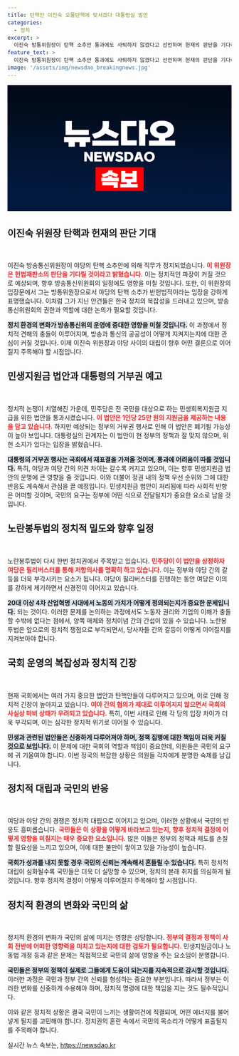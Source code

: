 ```yaml
---
title: 탄핵안 이진숙 오물탄핵에 맞서겠다 대통령실 발언
categories:
  - 정치
excerpt: >
  이진숙 방통위원장이 탄핵 소추안 통과에도 사퇴하지 않겠다고 선언하며 헌재의 판단을 기다리겠다고 밝혔다. 이와 함께 이재명표 25만 원 민생지원금 법안이 통과됐지만 정부는 부정적인 입장을 고수하고 있어 향후 논란이 예상된다.
feature_text: >
  이진숙 방통위원장이 탄핵 소추안 통과에도 사퇴하지 않겠다고 선언하며 헌재의 판단을 기다리겠다고 밝혔다. 이와 함께 이재명표 25만 원 민생지원금 법안이 통과됐지만 정부는 부정적인 입장을 고수하고 있어 향후 논란이 예상된다.
image: '/assets/img/newsdao_breakingnews.jpg'
---
```


<p><img src="/assets/img/newsdao_breakingnews.jpg" alt="ranknews 속보" /></p>

<h2 data-ke-size="size26">이진숙 위원장 탄핵과 헌재의 판단 기대</h2>

<p data-ke-size="size16">&nbsp;</p>

<p>이진숙 방송통신위원장이 야당의 탄핵 소추안에 의해 직무가 정지되었습니다. <b><span style="color: #ee2323;">이 위원장은 헌법재판소의 판단을 기다릴 것이라고 밝혔습니다.</span></b> 이는 정치적인 파장이 커질 것으로 예상되며, 향후 방송통신위원회의 일정에도 영향을 미칠 것입니다. 또한, 이 위원장의 입장문에서 그는 방통위원장으로서 야당의 탄핵 소추가 반헌법적이라는 입장을 강하게 표명했습니다. 이처럼 그가 지닌 안건들은 한국 정치의 복잡성을 드러내고 있으며, 방송통신위원회의 권한과 역할에 대한 논의가 필요할 것입니다. </p>

<p><b><span style="background-color: #21538527;">정치 환경의 변화가 방송통신위의 운영에 중대한 영향을 미칠 것입니다.</span></b> 이 과정에서 정치적 견해의 충돌이 이루어지며, 방송과 통신의 공공성이 어떻게 지켜지는지에 대한 관심이 커질 것입니다. 이제 이진숙 위원장과 야당 사이의 대립이 향후 어떤 결론으로 이어질지 주목해야 할 시점입니다. </p>

<h2 data-ke-size="size26">민생지원금 법안과 대통령의 거부권 예고</h2>

<p data-ke-size="size16">&nbsp;</p>

<p>정치적 논쟁이 치열해진 가운데, 민주당은 전 국민을 대상으로 하는 민생회복지원금 지급을 위한 법안을 통과시켰습니다. <b><span style="color: #ee2323;">이 법안은 1인당 25만 원의 지원금을 제공하는 내용을 담고 있습니다.</span></b> 하지만 예상되는 정부의 거부권 행사로 인해 이 법안은 폐기될 가능성이 높아 보입니다. 대통령실의 관계자는 이 법안이 현 정부의 정책과 잘 맞지 않으며, 위헌 소지가 있다는 입장을 밝혔습니다. </p>

<p><b><span style="background-color: #21538527;">대통령의 거부권 행사는 국회에서 재표결을 가져올 것이며, 통과에 어려움이 따를 것입니다.</span></b> 특히, 야당과 여당 간의 의견 차이는 갈수록 커지고 있으며, 이는 향후 민생지원금 법안의 운명에 큰 영향을 줄 것입니다. 이와 더불어 정권 내의 정책 우선 순위와 그에 대한 반응도 계속해서 관심을 끌 예정입니다. 민생지원금 법안이 처리됨에 따라 사회적 반향은 어떠할 것이며, 국민의 요구는 정부에 어떤 식으로 전달될지가 중요한 요소로 남을 것입니다.</p>

<h2 data-ke-size="size26">노란봉투법의 정치적 밀도와 향후 일정</h2>

<p data-ke-size="size16">&nbsp;</p>

<p>노란봉투법이 다시 한번 정치권에서 주목받고 있습니다. <b><span style="color: #ee2323;">민주당이 이 법안을 상정하자 여당은 필리버스터를 통해 저항의사를 명확히 하고 있습니다.</span></b> 이는 정부와 야당 간의 갈등을 더욱 부각시키는 요소가 됩니다. 야당이 필리버스터를 진행하는 동안 여당은 이의를 강하게 제기하면서 신경전이 이어지고 있습니다. </p>

<p><b><span style="background-color: #21538527;">20대 이상 4차 산업혁명 시대에서 노동의 가치가 어떻게 정의되는지가 중요한 문제입니다.</span></b> 되는 것이다. 이러한 문제를 논의하는 과정에서도 노동자 권리와 기업의 이해가 충돌할 수밖에 없다는 점에서, 양쪽 매체와 정치이념 간의 간섭이 있을 수 있습니다. 노란봉투법은 앞으로의 정치적 쟁점으로 부각되면서, 당사자들 간의 갈등이 어떻게 이어질지를 지켜보아야 합니다. </p>

<h2 data-ke-size="size26">국회 운영의 복잡성과 정치적 긴장</h2>

<p data-ke-size="size16">&nbsp;</p>

<p>현재 국회에서는 여러 가지 중요한 법안과 탄핵안들이 다루어지고 있으며, 이로 인해 정치적 긴장이 높아지고 있습니다. <b><span style="color: #ee2323;">여야 간의 협의가 제대로 이루어지지 않으면서 국회의 사실상 마비 상태가 우려되고 있습니다.</span></b> 특히, 이번 사태로 인해 각 당의 입장 차이가 더욱 부각되며, 이는 심각한 정치적 위기로 이어질 수 있습니다. </p>

<p><b><span style="background-color: #21538527;">민생과 관련된 법안들은 신중하게 다루어져야 하며, 정책 집행에 대한 책임이 더욱 커질 것으로 보입니다.</span></b> 이 문제에 대한 국회의 역할과 책임이 중요한데, 의원들은 국민의 요구에 귀 기울여야 합니다. 이번 정국의 복잡한 상황은 의원들 각자에게 분명한 숙제를 남깁니다.</p>

<h2 data-ke-size="size26">정치적 대립과 국민의 반응</h2>

<p data-ke-size="size16">&nbsp;</p>

<p>여당과 야당 간의 경쟁은 정치적 대립으로 이어지고 있으며, 이러한 상황에서 국민의 반응도 흥미롭습니다. <b><span style="color: #ee2323;">국민들은 이 상황을 어떻게 바라보고 있는지, 향후 정치적 결정에 어떻게 영향을 미칠지는 매우 중요한 요소입니다.</span></b> 많은 이들은 정부의 정책과 제도를 손질할 필요성을 느끼고 있으며, 이에 대한 불만이 쌓이고 있을 가능성이 높습니다. </p>

<p><b><span style="background-color: #21538527;">국회가 성과를 내지 못할 경우 국민의 신뢰는 계속해서 흔들릴 수 있습니다.</span></b> 특히 정치적 대립이 심화될수록 국민들은 더욱 더 실망할 수 있으며, 정치의 본래 취지를 의심하게 될 것입니다. 향후 정치적 결정이 어떻게 이루어질지 주목해야 할 시점입니다. </p>

<h2 data-ke-size="size26">정치적 환경의 변화와 국민의 삶</h2>

<p data-ke-size="size16">&nbsp;</p>

<p>정치적 환경의 변화가 국민의 삶에 미치는 영향은 상당합니다. <b><span style="color: #ee2323;">정부의 결정과 정책이 사회 전반에 어떠한 영향력을 미치고 있는지에 대한 검토가 필요합니다.</span></b> 민생지원금이나 노동법 개정 등과 같은 문제는 직접적으로 국민의 삶에 영향을 주는 요소임이 분명합니다. </p>

<p><b><span style="background-color: #21538527;">국민들은 정부의 정책이 실제로 그들에게 도움이 되는지를 지속적으로 감시할 것입니다.</span></b> 이러한 과정은 국민과 정부 간의 신뢰를 형성하는 중요한 부분입니다. 따라서 정부는 이러한 변화를 신중하게 수용해야 하며, 정치적 명령에 대한 책임을 지는 것도 필수적입니다. </p>

<p>이와 같은 정치적 상황은 결국 국민이 느끼는 생활여건에 직결되며, 어떤 에너지를 불어넣게 될지를 고민해야 합니다. 정치권의 혼란 속에서 국민의 목소리가 어떻게 표출될지를 주목해야 합니다.</p>
실시간 뉴스 속보는, <a href="https://newsdao.kr" rel="dofollow">https://newsdao.kr</a>


